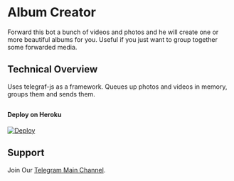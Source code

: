 Album Creator
============================

Forward this bot a bunch of videos and photos and he will create one or more beautiful albums for you. Useful if you just want to group together some forwarded media.

Technical Overview
-------------------
Uses telegraf-js as a framework. Queues up photos and videos in memory, groups them and sends them.

##
#### Deploy on Heroku
[![Deploy](https://www.herokucdn.com/deploy/button.svg)](https://heroku.com/deploy)</br>

## Support   
Join Our [Telegram Main Channel](https://www.telegram.dog/foryoubbs).

